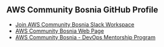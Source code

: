 ## AWS Community Bosnia GitHub Profile 

- [Join AWS Community Bosnia Slack Workspace](https://join.slack.com/t/awsbih/shared_invite/zt-ad8kr3c7-mcFYB~s9SRdEjulMo141dw)
- [AWS Community Bosnia Web Page](http://www.awsbosnia.com/)
- [AWS Community Bosnia - DevOps Mentorship Program](https://devops.awsbosnia.com/) 
